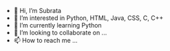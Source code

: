 - 👋 Hi, I’m Subrata
- 👀 I’m interested in Python, HTML, Java, CSS, C, C++
- 🌱 I’m currently learning Python
- 💞️ I’m looking to collaborate on ...
- 📫 How to reach me ...

<!---
Subrata2402/Subrata2402 is a ✨ special ✨ repository because its `README.md` (this file) appears on your GitHub profile.
You can click the Preview link to take a look at your changes.
--->

